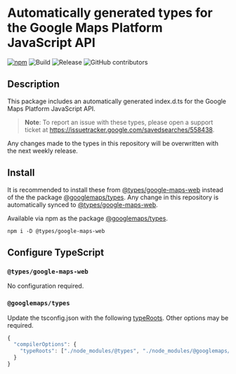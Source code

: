 # Automatically generated types for the Google Maps Platform JavaScript API

[![npm](https://img.shields.io/npm/v/@googlemaps/types)](https://www.npmjs.com/package/@googlemaps/types)
![Build](https://github.com/googlemaps/js-types/workflows/Build/badge.svg)
![Release](https://github.com/googlemaps/js-types/workflows/Release/badge.svg)
![GitHub contributors](https://img.shields.io/github/contributors/googlemaps/js-types?color=green)

## Description

This package includes an automatically generated index.d.ts for the Google Maps
Platform JavaScript API.

> **Note**: To report an issue with these types, please open a support ticket at https://issuetracker.google.com/savedsearches/558438. 

Any changes made to the types in this repository will be overwritten with the next weekly release.

## Install

It is recommended to install these from
[@types/google-maps-web](https://www.npmjs.com/package/@types/google-maps-web)
instead of the the package
[@googlemaps/types](https://www.npmjs.com/package/@googlemaps/types). Any change
in this repository is automatically synced to
[@types/google-maps-web](https://www.npmjs.com/package/@types/google-maps-web).

Available via npm as the package
[@googlemaps/types](https://www.npmjs.com/package/@googlemaps/types).

`npm i -D @types/google-maps-web`

## Configure TypeScript

### `@types/google-maps-web`

No configuration required.

### `@googlemaps/types`

Update the tsconfig.json with the following
[typeRoots](https://www.typescriptlang.org/tsconfig#typeRoots). Other options
may be required.

```js
{
  "compilerOptions": {
    "typeRoots": ["./node_modules/@types", "./node_modules/@googlemaps/types"]
  }
}
```
